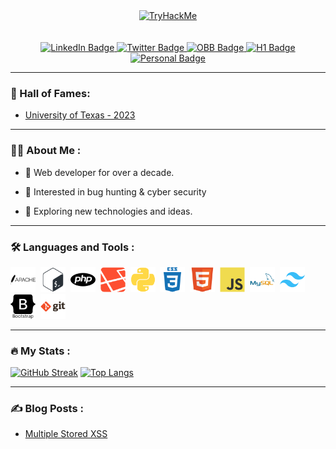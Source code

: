 <div align="center">
  <a href="https://tryhackme.com/p/b4zb0z"><img src="https://tryhackme-badges.s3.amazonaws.com/b4zb0z.png" alt="TryHackMe"></a>
</div>
  
<br />
<br />

<div id="badges"  align="center">
  <a href="https://www.linkedin.com/in/bigzooooz/">
    <img src="https://img.shields.io/badge/LinkedIn-blue?style=for-the-badge&logo=linkedin&logoColor=white" alt="LinkedIn Badge"/>
  </a>
  <a href="https://www.twitter.com/b4zb0z">
    <img src="https://img.shields.io/badge/Twitter-blue?style=for-the-badge&logo=twitter&logoColor=white" alt="Twitter Badge"/>
  </a> 
  <a href="https://www.openbugbounty.org/researchers/b4zb0z/">
    <img src="https://img.shields.io/badge/OpenBugBounty-blue?style=for-the-badge&logo=openbugbounty&logoColor=white" alt="OBB Badge"/>
  </a> 
  <a href="https://hackerone.com/b4zb0z">
    <img src="https://img.shields.io/badge/HackerOne-blue?style=for-the-badge&logo=hackerone&logoColor=white" alt="H1 Badge"/>
  </a> 
  <a href="https://abdulaziz-d.com/">
    <img src="https://img.shields.io/badge/Personal_Website-blue?style=for-the-badge" alt="Personal Badge"/>
  </a>  
 
</div>

---

### 🥇 Hall of Fames:
 - [University of Texas - 2023](https://security.utexas.edu/hall-of-fame)

---

### :man_technologist: About Me :
- :telescope: Web developer for over a decade.

- :bug: Interested in bug hunting & cyber security

- :seedling: Exploring new technologies and ideas.
---

### :hammer_and_wrench: Languages and Tools :
<div>
  <img src="https://github.com/devicons/devicon/raw/master/icons/apache/apache-plain-wordmark.svg" title="Apache" **alt="Apache" width="40" height="40"/>&nbsp;
  <img src="https://github.com/devicons/devicon/raw/master/icons/bash/bash-plain.svg" title="Bash" **alt="Bash" width="40" height="40"/>&nbsp;
  <img src="https://github.com/devicons/devicon/raw/master/icons/php/php-plain.svg" title="PHP" **alt="PHP" width="40" height="40"/>&nbsp;
  <img src="https://github.com/devicons/devicon/raw/master/icons/laravel/laravel-plain.svg" title="Laravel" **alt="Laravel" width="40" height="40"/>&nbsp;
  <img src="https://github.com/devicons/devicon/raw/master/icons/python/python-plain.svg" title="Python" **alt="Python" width="40" height="40"/>&nbsp;
  <img src="https://github.com/devicons/devicon/blob/master/icons/css3/css3-plain-wordmark.svg"  title="CSS3" alt="CSS" width="40" height="40"/>&nbsp;
  <img src="https://github.com/devicons/devicon/blob/master/icons/html5/html5-original.svg" title="HTML5" alt="HTML" width="40" height="40"/>&nbsp;
  <img src="https://github.com/devicons/devicon/blob/master/icons/javascript/javascript-original.svg" title="JavaScript" alt="JavaScript" width="40" height="40"/>&nbsp;
  <img src="https://github.com/devicons/devicon/blob/master/icons/mysql/mysql-original-wordmark.svg" title="MySQL"  alt="MySQL" width="40" height="40"/>&nbsp;
  <img src="https://github.com/devicons/devicon/blob/master/icons/tailwindcss/tailwindcss-plain.svg" title="tailwindcss" alt="tailwindcss" width="40" height="40"/>&nbsp;
  <img src="https://github.com/devicons/devicon/raw/master/icons/bootstrap/bootstrap-plain-wordmark.svg" title="Bootstrap" **alt="Bootstrap" width="40" height="40"/>&nbsp;
  <img src="https://github.com/devicons/devicon/blob/master/icons/git/git-original-wordmark.svg" title="Git" **alt="Git" width="40" height="40"/>
  
</div>

---

### :fire: My Stats :

[![GitHub Streak](http://github-readme-streak-stats.herokuapp.com?user=bigzooooz&theme=great-gatsby&background=000000)](https://git.io/streak-stats)
[![Top Langs](https://github-readme-stats.vercel.app/api?username=bigzooooz&theme=great-gatsby)](https://github.com/anuraghazra/github-readme-stats)

---

### :writing_hand: Blog Posts :
<!-- HASHNODE_BLOG:START -->
- [Multiple Stored XSS](https://b4zb0z.hashnode.dev/multiple-stored-xss-clfv5b7gu000909k1b4hp2e3a)
<!-- HASHNODE_BLOG:END -->
